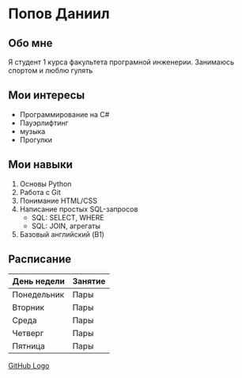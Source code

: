 # Попов Даниил

## Обо мне
Я студент 1 курса факультета програмной инженерии. Занимаюсь спортом и люблю гулять

## Мои интересы
- Программирование на С#
- Пауэрлифтинг
- музыка
- Прогулки

## Мои навыки
1. Основы Python
2. Работа с Git
3. Понимание HTML/CSS
4. Написание простых SQL-запросов
   - SQL: SELECT, WHERE
   - SQL: JOIN, агрегаты
5. Базовый английский (B1)

## Расписание
| День недели | Занятие                         |
|-------------|---------------------------------|
| Понедельник | Пары             |
| Вторник     | Пары                |
| Среда       | Пары                    |
| Четверг     | Пары                |
| Пятница     | Пары            |


[GitHub Logo](https://github.githubassets.com/images/modules/logos_page/GitHub-Mark.png "Лого GitHub")
